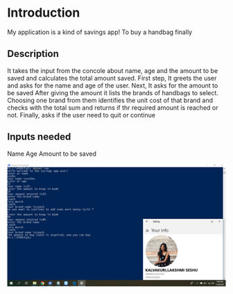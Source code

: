# Introduction
My application is a kind of savings app! To buy a handbag finally

## Description
It takes the input from the concole about name, age and the amount to be saved and calculates the total amount saved.
First step, It greets the user and asks for the name and age of the user.
Next, It asks for the amount to be saved
After giving the amount it lists the brands of handbags to select.
Choosing one brand from them identifies the unit cost of that brand and checks with the total sum and returns if thr required amount is reached or not.
Finally, asks if the user need to quit or continue

## Inputs needed
Name
Age
Amount to be saved

![output](https://github.com/seshukalvakuri/p1/blob/master/Screenshot%20(156).png)
